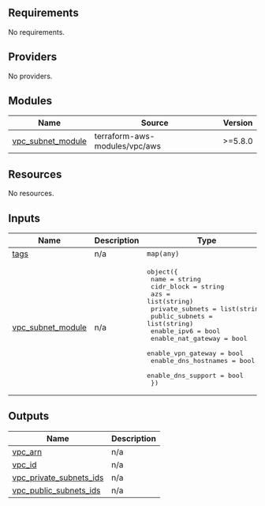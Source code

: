 <!-- BEGIN_TF_DOCS -->
## Requirements

No requirements.

## Providers

No providers.

## Modules

| Name | Source | Version |
|------|--------|---------|
| <a name="module_vpc_subnet_module"></a> [vpc\_subnet\_module](#module\_vpc\_subnet\_module) | terraform-aws-modules/vpc/aws | >=5.8.0 |

## Resources

No resources.

## Inputs

| Name | Description | Type | Default | Required |
|------|-------------|------|---------|:--------:|
| <a name="input_tags"></a> [tags](#input\_tags) | n/a | `map(any)` | n/a | yes |
| <a name="input_vpc_subnet_module"></a> [vpc\_subnet\_module](#input\_vpc\_subnet\_module) | n/a | <pre>object({<br>    name                 = string<br>    cidr_block           = string<br>    azs                  = list(string)<br>    private_subnets      = list(string)<br>    public_subnets       = list(string)<br>    enable_ipv6          = bool<br>    enable_nat_gateway   = bool<br>    enable_vpn_gateway   = bool<br>    enable_dns_hostnames = bool<br>    enable_dns_support   = bool<br>  })</pre> | n/a | yes |

## Outputs

| Name | Description |
|------|-------------|
| <a name="output_vpc_arn"></a> [vpc\_arn](#output\_vpc\_arn) | n/a |
| <a name="output_vpc_id"></a> [vpc\_id](#output\_vpc\_id) | n/a |
| <a name="output_vpc_private_subnets_ids"></a> [vpc\_private\_subnets\_ids](#output\_vpc\_private\_subnets\_ids) | n/a |
| <a name="output_vpc_public_subnets_ids"></a> [vpc\_public\_subnets\_ids](#output\_vpc\_public\_subnets\_ids) | n/a |
<!-- END_TF_DOCS -->